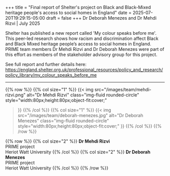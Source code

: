 +++
title = "Final report of Shelter's project on Black and Black-Mixed heritage people's access to social homes in England"
date = 2025-07-20T19:29:15-05:00
draft = false
+++
Dr Deborah Menezes and Dr Mehdi Rizvi | July 2025

Shelter has published a new report called 'My colour speaks before me'. This peer-led research shows how racism and discrimination affect Black and Black Mixed heritage people’s access to social homes in England. PRIME team members Dr Mehdi Rizvi and Dr Deborah Menezes were part of this effort as members of the stakeholder advisory group for this project. 

See full report and further details here: https://england.shelter.org.uk/professional_resources/policy_and_research/policy_library/my_colour_speaks_before_me

---

{{% row %}}
{{% col size="1" %}}
{{< img
src="/images/team/mehdi-rizvi.png"
alt="Dr Mehdi Rizvi"
class="img-fluid rounded-circle"
style="width:80px;height:80px;object-fit:cover;"
>}}
{{% /col %}}
{{% col size="1" %}}
{{< img
src="/images/team/deborah-menezes.jpg"
alt="Dr Deborah Menezes"
class="img-fluid rounded-circle"
style="width:80px;height:80px;object-fit:cover;"
>}}
{{% /col %}}
{{% /row %}}

{{% row %}}
{{% col size="2" %}}
**Dr Mehdi Rizvi**  
PRIME project  
Heriot Watt University
{{% /col %}}
{{% col size="2" %}}
**Dr Deborah Menezes**  
PRIME project  
Heriot Watt University
{{% /col %}}
{{% /row %}}